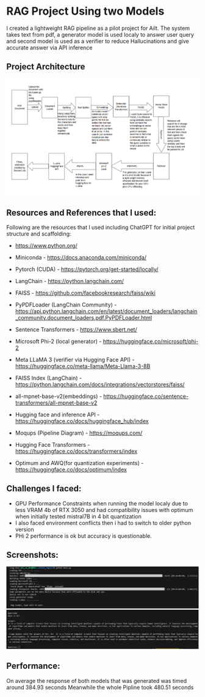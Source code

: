 # RAG Project Using two Models

I created a lightweight RAG pipeline as a pilot project for Ailt. The system takes text from pdf, a generator model is used localy to answer user query and second model is used as a verifier to reduce Hallucinations and give accurate answer via API inference

## Project Architecture

![RAG Pipline Diagram](RAG_Pipeline.png)

## Resources and References that I used:

Following are the resources that I used including ChatGPT for initial project structure and scaffolding:

- https://www.python.org/
- Miniconda - https://docs.anaconda.com/miniconda/
- Pytorch (CUDA) - https://pytorch.org/get-started/locally/
- LangChain - https://python.langchain.com/
- FAISS - https://github.com/facebookresearch/faiss/wiki
- PyPDFLoader (LangChain Community) - https://api.python.langchain.com/en/latest/document_loaders/langchain_community.document_loaders.pdf.PyPDFLoader.html

- Sentence Transformers - https://www.sbert.net/
- Microsoft Phi-2 (local generator) - https://huggingface.co/microsoft/phi-2
- Meta LLaMA 3 (verifier via Hugging Face API) - https://huggingface.co/meta-llama/Meta-Llama-3-8B
- FAISS Index (LangChain) - https://python.langchain.com/docs/integrations/vectorstores/faiss/
- all-mpnet-base-v2(embeddings) - https://huggingface.co/sentence-transformers/all-mpnet-base-v2
- Hugging face and inference API - https://huggingface.co/docs/huggingface_hub/index
- Moqups (Pipeline Diagram) - https://moqups.com/
- Hugging Face Transformers - https://huggingface.co/docs/transformers/index
- Optimum and AWQ(for quantization experiments) - https://huggingface.co/docs/optimum/index

## Challenges I faced:

- GPU Performance Constraints when running the model localy due to less VRAM 4b of RTX 3050 and had compatibility issues with optimum when initially tested mistral7B in 4 bit quantization
- I also faced environment conflicts then i had to switch to older python version
- PHi 2 performance is ok but accuracy is questionable.

## Screenshots:

![RAG Working](screenshot1.png)
![RAG Working](screenshot2.png)

## Performance:

On average the response of both models that was generated was timed around 384.93 seconds
Meanwhile the whole Pipline took 480.51 seconds
